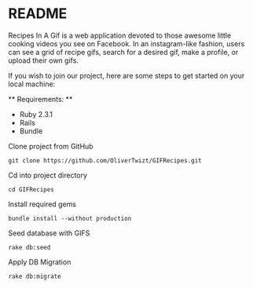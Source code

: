 # README

Recipes In A Gif is a web application devoted to those awesome little cooking videos you see on Facebook. In an instagram-like fashion, users can see a grid of recipe gifs, search for a desired gif, make a profile, or upload their own gifs.

If you wish to join our project, here are some steps to get started on your local machine:

** Requirements: **
*   Ruby 2.3.1
*   Rails
*   Bundle

Clone project from GitHub
```
git clone https://github.com/OliverTwizt/GIFRecipes.git

```

Cd into project directory
```
cd GIFRecipes

```

Install required gems
```
bundle install --without production

```

Seed database with GIFS
```
rake db:seed

```

Apply DB Migration
```
rake db:migrate

```

